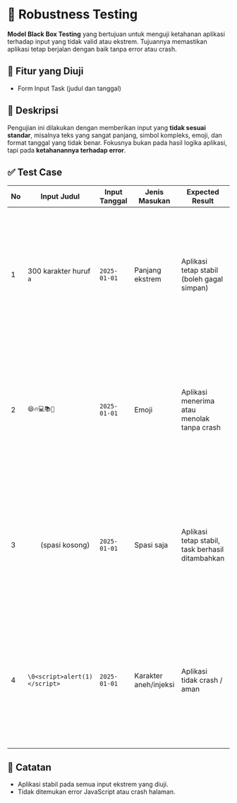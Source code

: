 # 🧪 Robustness Testing

**Model Black Box Testing** yang bertujuan untuk menguji ketahanan aplikasi terhadap input yang tidak valid atau ekstrem. Tujuannya memastikan aplikasi tetap berjalan dengan baik tanpa error atau crash.

## 🎯 Fitur yang Diuji
- Form Input Task (judul dan tanggal)

## 🧾 Deskripsi
Pengujian ini dilakukan dengan memberikan input yang **tidak sesuai standar**, misalnya teks yang sangat panjang, simbol kompleks, emoji, dan format tanggal yang tidak benar. Fokusnya bukan pada hasil logika aplikasi, tapi pada **ketahanannya terhadap error**.

## ✅ Test Case

| No | Input Judul | Input Tanggal | Jenis Masukan | Expected Result | Actual Result | Status | Bukti Gambar |
|----|-------------|----------------|----------------|------------------|----------------|--------|---------------|
| 1 | 300 karakter huruf `a` | `2025-01-01` | Panjang ekstrem | Aplikasi tetap stabil (boleh gagal simpan) | Tidak crash, input gagal | ✅ | <img width="300" src="https://github.com/user-attachments/assets/7ce964ff-a840-47e6-8d90-f7ef1c669518" /> |
| 2 | `😄🔥💻📚🚀` | `2025-01-01` | Emoji | Aplikasi menerima atau menolak tanpa crash | Task berhasil ditambahkan | ✅ | <img width="300" src="https://github.com/user-attachments/assets/ae56b251-238e-4e7b-ac81-7c7b21d1acd6" /> |
| 3 | `   ` (spasi kosong) | `2025-01-01` | Spasi saja | Aplikasi tetap stabil, task berhasil ditambahkan | Task ditambahkan | ✅ | <img width="300" src="https://github.com/user-attachments/assets/41c01c1c-1e6d-44b5-91df-ea6d325746e7" /> |
| 4 | `\0<script>alert(1)</script>` | `2025-01-01` | Karakter aneh/injeksi | Aplikasi tidak crash / aman | Tidak ada popup/error | ✅ | <img width="300" src="https://github.com/user-attachments/assets/36f5a027-a6ae-490e-9fc6-3c55953b2a5f" /> |

## 📝 Catatan
- Aplikasi stabil pada semua input ekstrem yang diuji.
- Tidak ditemukan error JavaScript atau crash halaman.

